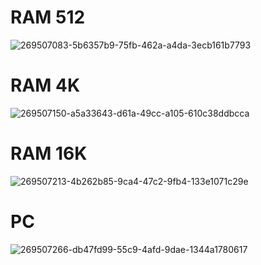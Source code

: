 # RAM 512

![269507083-5b6357b9-75fb-462a-a4da-3ecb161b7793](https://github.com/Velavan-SR/Project-3.2---Memory/assets/139621147/e429a6db-3401-45d8-80c0-cefbaf4cb874)


# RAM 4K

![269507150-a5a33643-d61a-49cc-a105-610c38ddbcca](https://github.com/Velavan-SR/Project-3.2---Memory/assets/139621147/873d5039-db9b-4e4a-afb6-496c1cade999)


# RAM 16K

![269507213-4b262b85-9ca4-47c2-9fb4-133e1071c29e](https://github.com/Velavan-SR/Project-3.2---Memory/assets/139621147/b510e9af-8121-437f-9e93-3ac40d5d40b3)


# PC

![269507266-db47fd99-55c9-4afd-9dae-1344a1780617](https://github.com/Velavan-SR/Project-3.2---Memory/assets/139621147/37634c0c-041f-4c02-aedf-5788e542a549)
